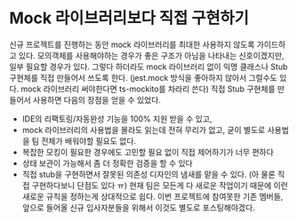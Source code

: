 # Mock 라이브러리보다 직접 구현하기

신규 프로젝트를 진행하는 동안 mock 라이브러리를 최대한 사용하지 않도록 가이드하고 있다.
모의객체를 사용해야하는 경우가 좋은 구조가 아님을 나타내는 신호이겠지만, 일부 필요할 경우가 있다.
그렇다 하더라도 mock 라이브러리 없이 익명 클래스나 Stub 구현체를 직접 만들어서 쓰도록 한다.
(jest.mock 방식을 좋아하지 않아서 그럴수도 있다.
mock 라이브러리 써야한다면 ts-mockito를 차라리 쓴다)
직접 Stub 구현체를 만들어서 사용하면 다음의 장점을 얻을 수 있었다.
* IDE의 리팩토링/자동완성 기능을 100% 지원 받을 수 있고,
* mock 라이브러리의 사용법을 몰라도 읽는데 전혀 무리가 없고, 굳이 별도로 사용법을 팀 전체가 배워야할 필요도 없다.
* 복잡한 모킹이 필요한 경우에도 고민할 필요 없이 직접 제어하기가 너무 편하다
* 상태 보관이 가능해서 좀 더 정확한 검증을 할 수 있다
* 직접 stub을 구현하면서 잘못된 의존성 디자인의 냄새를 맡을 수 있다.
(아 물론 직접 구현하다보니 단점도 있다 ㅠ)
현재 팀은 모든게 다 새로운 작업이기 때문에 
이런 새로운 규칙을 정하는게 상대적으로 쉽다.
이번 프로젝트에 참여못한 기존 멤버들, 앞으로 들어올 신규 입사자분들을 위해서 이것도 별도로 포스팅해야겠다.